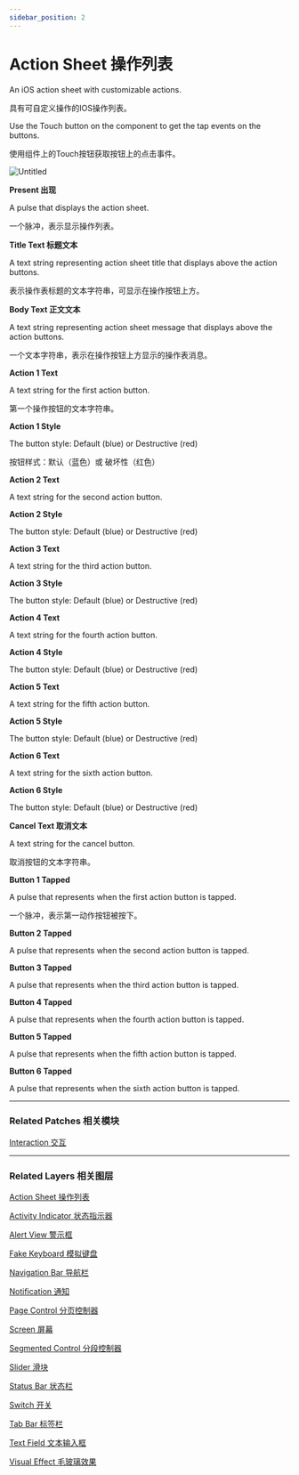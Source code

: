```yaml
---
sidebar_position: 2
---
```


# Action Sheet 操作列表

An iOS action sheet with customizable actions.

具有可自定义操作的IOS操作列表。

Use the Touch button on the component to get the tap events on the buttons.

使用组件上的Touch按钮获取按钮上的点击事件。

![Untitled](https://s3.us-west-2.amazonaws.com/secure.notion-static.com/e0487f4f-6a2d-4268-988d-ce160854bd97/Untitled.png?X-Amz-Algorithm=AWS4-HMAC-SHA256&X-Amz-Content-Sha256=UNSIGNED-PAYLOAD&X-Amz-Credential=AKIAT73L2G45EIPT3X45%2F20220602%2Fus-west-2%2Fs3%2Faws4_request&X-Amz-Date=20220602T190501Z&X-Amz-Expires=86400&X-Amz-Signature=2488ad97cb27904d1f925b24f453d9cc9c1ec736c4bf0ba36c9c17562d4f0b3d&X-Amz-SignedHeaders=host&response-content-disposition=filename%20%3D%22Untitled.png%22&x-id=GetObject)

**Present 出现**

A pulse that displays the action sheet.

一个脉冲，表示显示操作列表。

**Title Text 标题文本**

A text string representing action sheet title that displays above the action buttons.

表示操作表标题的文本字符串，可显示在操作按钮上方。

**Body Text 正文文本**

A text string representing action sheet message that displays above the action buttons.

一个文本字符串，表示在操作按钮上方显示的操作表消息。

**Action 1 Text**

A text string for the first action button.

第一个操作按钮的文本字符串。

**Action 1 Style**

The button style: Default (blue) or Destructive (red)

按钮样式：默认（蓝色）或 破坏性（红色）

**Action 2 Text**

A text string for the second action button.

**Action 2 Style**

The button style: Default (blue) or Destructive (red)

**Action 3 Text**

A text string for the third action button.

**Action 3 Style**

The button style: Default (blue) or Destructive (red)

**Action 4 Text**

A text string for the fourth action button.

**Action 4 Style**

The button style: Default (blue) or Destructive (red)

**Action 5 Text**

A text string for the fifth action button.

**Action 5 Style**

The button style: Default (blue) or Destructive (red)

**Action 6 Text**

A text string for the sixth action button.

**Action 6 Style**

The button style: Default (blue) or Destructive (red)

**Cancel Text 取消文本**

A text string for the cancel button.

取消按钮的文本字符串。

**Button 1 Tapped**

A pulse that represents when the first action button is tapped.

一个脉冲，表示第一动作按钮被按下。

**Button 2 Tapped**

A pulse that represents when the second action button is tapped.

**Button 3 Tapped**

A pulse that represents when the third action button is tapped.

**Button 4 Tapped**

A pulse that represents when the fourth action button is tapped.

**Button 5 Tapped**

A pulse that represents when the fifth action button is tapped.

**Button 6 Tapped**

A pulse that represents when the sixth action button is tapped.

------

### Related Patches 相关模块

[Interaction 交互](./../Interaction/Interaction.md)

------

### Related Layers 相关图层

[Action Sheet 操作列表](./Action%20Sheet.md)

[Activity Indicator 状态指示器](./Activity%20Indicator.md)

[Alert View 警示框](./Alert%20View.md)

[Fake Keyboard 模拟键盘](./Fake%20Keyboard.md)

[Navigation Bar 导航栏](./Navigation%20Bar.md)

[Notification 通知](./Notification.md)

[Page Control 分页控制器](./Page%20Control.md)

[Screen 屏幕](./Screen.md)

[Segmented Control 分段控制器](./Segmented%20Control.md)

[Slider 滑块](./Slider.md)

[Status Bar 状态栏](./Status%20bar.md)

[Switch 开关](./Switch.md)

[Tab Bar 标签栏](./Tab%20Bar.md)

[Text Field 文本输入框](./Text%20Field.md)

[Visual Effect 毛玻璃效果](./Visual%20Effect.md)

